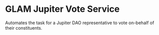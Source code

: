 # GLAM Jupiter Vote Service

Automates the task for a Jupiter DAO representative to vote on-behalf of their constituents.
